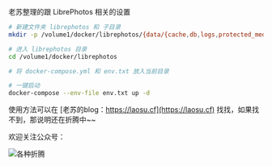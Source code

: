 老苏整理的跟 LibrePhotos 相关的设置

```bash
# 新建文件夹 librephotos 和 子目录
mkdir -p /volume1/docker/librephotos/{data/{cache,db,logs,protected_media},pictures}

# 进入 librephotos 目录
cd /volume1/docker/librephotos

# 将 docker-compose.yml 和 env.txt 放入当前目录

# 一键启动
docker-compose --env-file env.txt up -d
```


使用方法可以在 [老苏的blog：https://laosu.cf](https://laosu.cf)  找找，如果找不到，那说明还在折腾中~~

欢迎关注公众号：

![各种折腾](https://laosu.cf/uploads/wechat-qcode.jpg)
